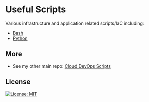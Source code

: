 # Useful Scripts

Various infrastructure and application related scripts/IaC including:

- [Bash](/1.shell/)
- [Python](/2.python/)

## More

- See my other main repo: [Cloud DevOps Scripts](https://github.com/chrisbuckleycode/cloud-devops-scripts)

## License
[![License: MIT](https://img.shields.io/badge/License-MIT-yellow.svg)](https://opensource.org/licenses/MIT)
